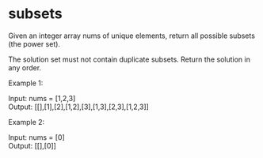 # subsets

Given an integer array nums of unique elements, return all possible 
subsets (the power set).

The solution set must not contain duplicate subsets. Return the solution in any order.

Example 1:

Input: nums = [1,2,3]<br>
Output: [[],[1],[2],[1,2],[3],[1,3],[2,3],[1,2,3]]

Example 2:

Input: nums = [0]<br>
Output: [[],[0]]
